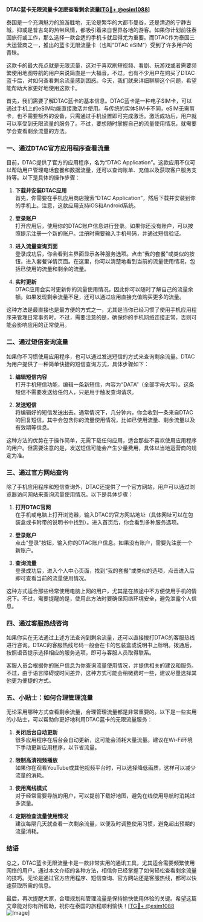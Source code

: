 **DTAC蓝卡无限流量卡怎麽查看剩余流量[[TG💪+ @esim1088](https://t.me/s/esim1088)]**

泰国是一个充满魅力的旅游胜地，无论是繁华的大都市曼谷，还是清迈的宁静古城，抑或是普吉岛的热带风情，都吸引着来自世界各地的游客。如果你计划前往泰国旅行或工作，那么选择一款合适的手机卡就显得尤为重要。而DTAC作为泰国三大运营商之一，推出的蓝卡无限流量卡（也叫“DTAC eSIM”）受到了许多用户的青睐。

这款卡的最大亮点就是无限流量，这对于喜欢刷短视频、看剧、玩游戏或者需要频繁使用地图导航的用户来说简直是一大福音。不过，也有不少用户在购买了DTAC蓝卡后，对如何查看剩余流量感到困惑。今天，我们就来详细聊聊这个问题，希望能帮助大家更好地使用这款卡。

首先，我们需要了解DTAC蓝卡的基本信息。DTAC蓝卡是一种电子SIM卡，可以通过手机上的eSIM功能直接激活并使用。与传统的实体SIM卡不同，eSIM无需剪卡，也不需要额外的设备，只需通过手机设置即可完成激活。激活成功后，用户就可以享受到无限流量的服务了。不过，要想随时掌握自己的流量使用情况，就需要学会查看剩余流量的方法。

### **一、通过DTAC官方应用程序查看流量**

目前，DTAC提供了官方的应用程序，名为“DTAC Application”。这款应用不仅可以帮助用户管理电话套餐和数据流量，还可以查询账单、充值以及获取客户服务支持等。以下是具体的操作步骤：

1. **下载并安装DTAC应用**  
   首先，你需要在手机应用商店搜索“DTAC Application”，然后下载并安装到你的手机上。注意，这款应用支持iOS和Android系统。

2. **登录账户**  
   打开应用后，使用你的DTAC账户信息进行登录。如果你还没有账户，可以按照提示注册一个新的账户。注册时需要输入手机号码，并通过短信验证。

3. **进入流量查询页面**  
   登录成功后，你会看到主界面显示各种服务选项。点击“我的套餐”或类似的按钮，进入套餐详情页面。在这里，你可以清楚地看到当前的流量使用情况，包括已使用的流量和剩余的流量。

4. **实时更新**  
   DTAC应用会实时更新你的流量使用情况，因此你可以随时了解自己的流量余额。如果发现剩余流量不足，还可以通过应用直接充值购买更多的流量。

这种方法是最直接也是最方便的方式之一，尤其是当你已经习惯了使用手机应用程序来管理日常事务时。不过，需要注意的是，确保你的手机网络连接正常，否则可能会影响应用的正常使用。

### **二、通过短信查询流量**

如果你不习惯使用应用程序，也可以通过发送短信的方式来查询剩余流量。DTAC为用户提供了一种简单快捷的短信查询方式，具体步骤如下：

1. **编辑短信内容**  
   打开手机短信功能，编辑一条新短信，内容为“DATA”（全部字母大写）。这条短信不需要发送给任何人，只是用于触发查询请求。

2. **发送短信**  
   将编辑好的短信发送出去。通常情况下，几分钟内，你会收到一条来自DTAC的回复短信，其中会包含你的流量使用情况，比如已使用流量、剩余流量以及有效期等信息。

这种方法的优势在于操作简单，无需下载任何应用，适合那些不喜欢使用应用程序的用户。但需要注意的是，发送短信可能会产生少量费用，具体以当地运营商的规定为准。

### **三、通过官方网站查询**

除了手机应用程序和短信查询外，DTAC还提供了一个官方网站，用户可以通过浏览器访问网站来查询流量使用情况。以下是具体步骤：

1. **打开DTAC官网**  
   在手机或电脑上打开浏览器，输入DTAC的官方网站地址（具体网址可以在包装盒或卡附带的说明书中找到）。进入首页后，你会看到多种服务选项。

2. **登录账户**  
   点击“登录”按钮，输入你的DTAC账户信息。如果没有账户，需要先注册一个新账户。

3. **查询流量**  
   登录成功后，进入个人中心页面，找到“我的套餐”或类似的选项，点击进入后即可查看当前的流量使用情况。

这种方式适合那些经常使用电脑上网的用户，尤其是在旅途中不方便使用手机的情况下。不过，需要提醒的是，使用此方法时要确保网络环境安全，避免泄露个人信息。

### **四、通过客服热线咨询**

如果你实在无法通过上述方法查询到剩余流量，还可以直接拨打DTAC的客服热线进行咨询。DTAC的客服热线号码一般会在卡的包装盒或说明书上标明。拨通后，按照语音提示选择相应的服务选项，即可与客服人员取得联系。

客服人员会根据你的账户信息为你查询流量使用情况，并提供相关的建议和服务。不过，由于语言障碍或时间差异，这种方式可能会稍微费时一些，建议尽量选择其他更为便捷的方式。

### **五、小贴士：如何合理管理流量**

无论采用哪种方式查看剩余流量，合理管理流量都是非常重要的。以下是一些实用的小贴士，可以帮助你更好地利用DTAC蓝卡的无限流量服务：

1. **关闭后台自动更新**  
   很多应用程序在后台会自动更新，这可能会消耗大量流量。建议在Wi-Fi环境下手动更新应用程序，以节省流量。

2. **限制高清视频播放**  
   如果你在观看YouTube或其他视频平台时，可以选择降低画质，这样可以减少流量的消耗。

3. **使用离线模式**  
   对于经常需要导航的用户，可以提前下载好地图，避免在线使用导航时消耗过多流量。

4. **定期检查流量使用情况**  
   建议每隔几天就查看一次剩余流量，以便及时调整使用习惯，避免超出预期的流量消耗。

### **结语**

总之，DTAC蓝卡无限流量卡是一款非常实用的通讯工具，尤其适合需要频繁使用网络的用户。通过本文介绍的各种方法，相信你已经掌握了如何轻松查看剩余流量的技巧。无论是通过官方应用程序、短信查询、官方网站还是客服热线，都可以快速获取所需的信息。

最后，再次提醒大家，合理规划和管理流量是保持愉快使用体验的关键。希望这篇文章能对你有所帮助，祝你在泰国的旅程顺利愉快！[[TG💪+ @esim1088](https://t.me/s/esim1088) ![Image](https://i.postimg.cc/4NQfJmqS/Snipaste-2025-05-13-00-14-12.png)]